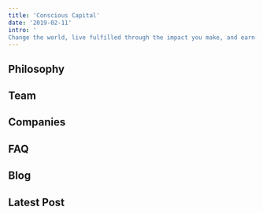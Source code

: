 ```yaml
---
title: 'Conscious Capital'
date: '2019-02-11'
intro: '
Change the world, live fulfilled through the impact you make, and earn returns which have been proven to outperform the status quo.'
---
```


## Philosophy

## Team

## Companies

## FAQ

## Blog

## Latest Post
